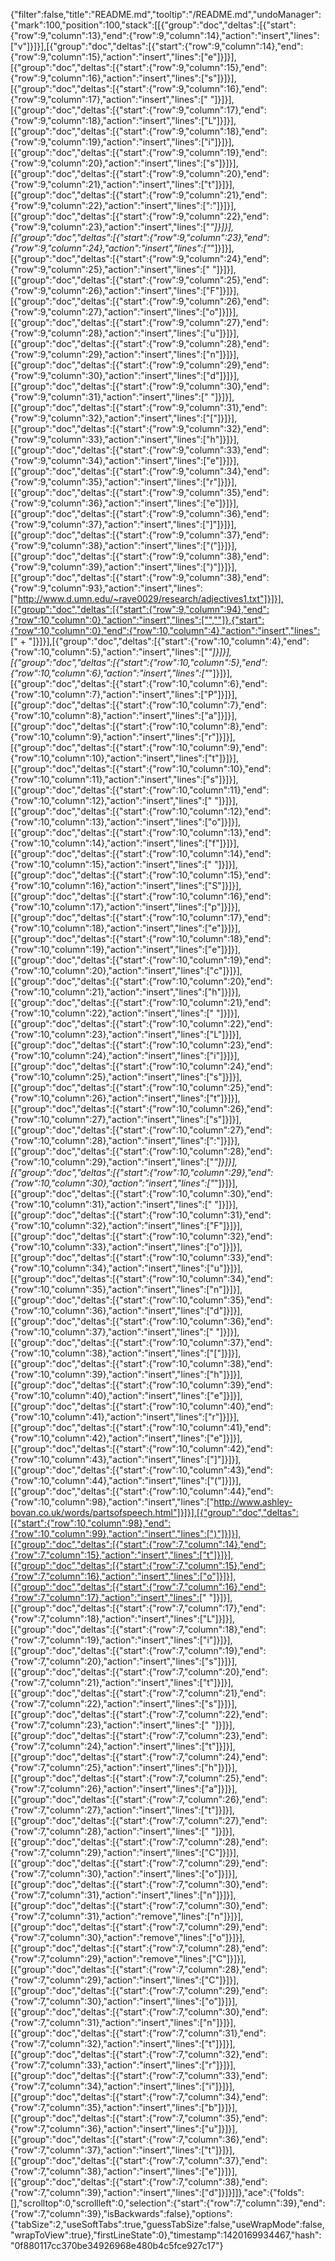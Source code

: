 {"filter":false,"title":"README.md","tooltip":"/README.md","undoManager":{"mark":100,"position":100,"stack":[[{"group":"doc","deltas":[{"start":{"row":9,"column":13},"end":{"row":9,"column":14},"action":"insert","lines":["v"]}]}],[{"group":"doc","deltas":[{"start":{"row":9,"column":14},"end":{"row":9,"column":15},"action":"insert","lines":["e"]}]}],[{"group":"doc","deltas":[{"start":{"row":9,"column":15},"end":{"row":9,"column":16},"action":"insert","lines":["s"]}]}],[{"group":"doc","deltas":[{"start":{"row":9,"column":16},"end":{"row":9,"column":17},"action":"insert","lines":[" "]}]}],[{"group":"doc","deltas":[{"start":{"row":9,"column":17},"end":{"row":9,"column":18},"action":"insert","lines":["L"]}]}],[{"group":"doc","deltas":[{"start":{"row":9,"column":18},"end":{"row":9,"column":19},"action":"insert","lines":["i"]}]}],[{"group":"doc","deltas":[{"start":{"row":9,"column":19},"end":{"row":9,"column":20},"action":"insert","lines":["s"]}]}],[{"group":"doc","deltas":[{"start":{"row":9,"column":20},"end":{"row":9,"column":21},"action":"insert","lines":["t"]}]}],[{"group":"doc","deltas":[{"start":{"row":9,"column":21},"end":{"row":9,"column":22},"action":"insert","lines":[":"]}]}],[{"group":"doc","deltas":[{"start":{"row":9,"column":22},"end":{"row":9,"column":23},"action":"insert","lines":["*"]}]}],[{"group":"doc","deltas":[{"start":{"row":9,"column":23},"end":{"row":9,"column":24},"action":"insert","lines":["*"]}]}],[{"group":"doc","deltas":[{"start":{"row":9,"column":24},"end":{"row":9,"column":25},"action":"insert","lines":[" "]}]}],[{"group":"doc","deltas":[{"start":{"row":9,"column":25},"end":{"row":9,"column":26},"action":"insert","lines":["F"]}]}],[{"group":"doc","deltas":[{"start":{"row":9,"column":26},"end":{"row":9,"column":27},"action":"insert","lines":["o"]}]}],[{"group":"doc","deltas":[{"start":{"row":9,"column":27},"end":{"row":9,"column":28},"action":"insert","lines":["u"]}]}],[{"group":"doc","deltas":[{"start":{"row":9,"column":28},"end":{"row":9,"column":29},"action":"insert","lines":["n"]}]}],[{"group":"doc","deltas":[{"start":{"row":9,"column":29},"end":{"row":9,"column":30},"action":"insert","lines":["d"]}]}],[{"group":"doc","deltas":[{"start":{"row":9,"column":30},"end":{"row":9,"column":31},"action":"insert","lines":[" "]}]}],[{"group":"doc","deltas":[{"start":{"row":9,"column":31},"end":{"row":9,"column":32},"action":"insert","lines":["["]}]}],[{"group":"doc","deltas":[{"start":{"row":9,"column":32},"end":{"row":9,"column":33},"action":"insert","lines":["h"]}]}],[{"group":"doc","deltas":[{"start":{"row":9,"column":33},"end":{"row":9,"column":34},"action":"insert","lines":["e"]}]}],[{"group":"doc","deltas":[{"start":{"row":9,"column":34},"end":{"row":9,"column":35},"action":"insert","lines":["r"]}]}],[{"group":"doc","deltas":[{"start":{"row":9,"column":35},"end":{"row":9,"column":36},"action":"insert","lines":["e"]}]}],[{"group":"doc","deltas":[{"start":{"row":9,"column":36},"end":{"row":9,"column":37},"action":"insert","lines":["]"]}]}],[{"group":"doc","deltas":[{"start":{"row":9,"column":37},"end":{"row":9,"column":38},"action":"insert","lines":["("]}]}],[{"group":"doc","deltas":[{"start":{"row":9,"column":38},"end":{"row":9,"column":39},"action":"insert","lines":[")"]}]}],[{"group":"doc","deltas":[{"start":{"row":9,"column":38},"end":{"row":9,"column":93},"action":"insert","lines":["http://www.d.umn.edu/~rave0029/research/adjectives1.txt"]}]}],[{"group":"doc","deltas":[{"start":{"row":9,"column":94},"end":{"row":10,"column":0},"action":"insert","lines":["",""]},{"start":{"row":10,"column":0},"end":{"row":10,"column":4},"action":"insert","lines":["  + "]}]}],[{"group":"doc","deltas":[{"start":{"row":10,"column":4},"end":{"row":10,"column":5},"action":"insert","lines":["*"]}]}],[{"group":"doc","deltas":[{"start":{"row":10,"column":5},"end":{"row":10,"column":6},"action":"insert","lines":["*"]}]}],[{"group":"doc","deltas":[{"start":{"row":10,"column":6},"end":{"row":10,"column":7},"action":"insert","lines":["P"]}]}],[{"group":"doc","deltas":[{"start":{"row":10,"column":7},"end":{"row":10,"column":8},"action":"insert","lines":["a"]}]}],[{"group":"doc","deltas":[{"start":{"row":10,"column":8},"end":{"row":10,"column":9},"action":"insert","lines":["r"]}]}],[{"group":"doc","deltas":[{"start":{"row":10,"column":9},"end":{"row":10,"column":10},"action":"insert","lines":["t"]}]}],[{"group":"doc","deltas":[{"start":{"row":10,"column":10},"end":{"row":10,"column":11},"action":"insert","lines":["s"]}]}],[{"group":"doc","deltas":[{"start":{"row":10,"column":11},"end":{"row":10,"column":12},"action":"insert","lines":[" "]}]}],[{"group":"doc","deltas":[{"start":{"row":10,"column":12},"end":{"row":10,"column":13},"action":"insert","lines":["o"]}]}],[{"group":"doc","deltas":[{"start":{"row":10,"column":13},"end":{"row":10,"column":14},"action":"insert","lines":["f"]}]}],[{"group":"doc","deltas":[{"start":{"row":10,"column":14},"end":{"row":10,"column":15},"action":"insert","lines":[" "]}]}],[{"group":"doc","deltas":[{"start":{"row":10,"column":15},"end":{"row":10,"column":16},"action":"insert","lines":["S"]}]}],[{"group":"doc","deltas":[{"start":{"row":10,"column":16},"end":{"row":10,"column":17},"action":"insert","lines":["p"]}]}],[{"group":"doc","deltas":[{"start":{"row":10,"column":17},"end":{"row":10,"column":18},"action":"insert","lines":["e"]}]}],[{"group":"doc","deltas":[{"start":{"row":10,"column":18},"end":{"row":10,"column":19},"action":"insert","lines":["e"]}]}],[{"group":"doc","deltas":[{"start":{"row":10,"column":19},"end":{"row":10,"column":20},"action":"insert","lines":["c"]}]}],[{"group":"doc","deltas":[{"start":{"row":10,"column":20},"end":{"row":10,"column":21},"action":"insert","lines":["h"]}]}],[{"group":"doc","deltas":[{"start":{"row":10,"column":21},"end":{"row":10,"column":22},"action":"insert","lines":[" "]}]}],[{"group":"doc","deltas":[{"start":{"row":10,"column":22},"end":{"row":10,"column":23},"action":"insert","lines":["L"]}]}],[{"group":"doc","deltas":[{"start":{"row":10,"column":23},"end":{"row":10,"column":24},"action":"insert","lines":["i"]}]}],[{"group":"doc","deltas":[{"start":{"row":10,"column":24},"end":{"row":10,"column":25},"action":"insert","lines":["s"]}]}],[{"group":"doc","deltas":[{"start":{"row":10,"column":25},"end":{"row":10,"column":26},"action":"insert","lines":["t"]}]}],[{"group":"doc","deltas":[{"start":{"row":10,"column":26},"end":{"row":10,"column":27},"action":"insert","lines":["s"]}]}],[{"group":"doc","deltas":[{"start":{"row":10,"column":27},"end":{"row":10,"column":28},"action":"insert","lines":[":"]}]}],[{"group":"doc","deltas":[{"start":{"row":10,"column":28},"end":{"row":10,"column":29},"action":"insert","lines":["*"]}]}],[{"group":"doc","deltas":[{"start":{"row":10,"column":29},"end":{"row":10,"column":30},"action":"insert","lines":["*"]}]}],[{"group":"doc","deltas":[{"start":{"row":10,"column":30},"end":{"row":10,"column":31},"action":"insert","lines":[" "]}]}],[{"group":"doc","deltas":[{"start":{"row":10,"column":31},"end":{"row":10,"column":32},"action":"insert","lines":["F"]}]}],[{"group":"doc","deltas":[{"start":{"row":10,"column":32},"end":{"row":10,"column":33},"action":"insert","lines":["o"]}]}],[{"group":"doc","deltas":[{"start":{"row":10,"column":33},"end":{"row":10,"column":34},"action":"insert","lines":["u"]}]}],[{"group":"doc","deltas":[{"start":{"row":10,"column":34},"end":{"row":10,"column":35},"action":"insert","lines":["n"]}]}],[{"group":"doc","deltas":[{"start":{"row":10,"column":35},"end":{"row":10,"column":36},"action":"insert","lines":["d"]}]}],[{"group":"doc","deltas":[{"start":{"row":10,"column":36},"end":{"row":10,"column":37},"action":"insert","lines":[" "]}]}],[{"group":"doc","deltas":[{"start":{"row":10,"column":37},"end":{"row":10,"column":38},"action":"insert","lines":["["]}]}],[{"group":"doc","deltas":[{"start":{"row":10,"column":38},"end":{"row":10,"column":39},"action":"insert","lines":["h"]}]}],[{"group":"doc","deltas":[{"start":{"row":10,"column":39},"end":{"row":10,"column":40},"action":"insert","lines":["e"]}]}],[{"group":"doc","deltas":[{"start":{"row":10,"column":40},"end":{"row":10,"column":41},"action":"insert","lines":["r"]}]}],[{"group":"doc","deltas":[{"start":{"row":10,"column":41},"end":{"row":10,"column":42},"action":"insert","lines":["e"]}]}],[{"group":"doc","deltas":[{"start":{"row":10,"column":42},"end":{"row":10,"column":43},"action":"insert","lines":["]"]}]}],[{"group":"doc","deltas":[{"start":{"row":10,"column":43},"end":{"row":10,"column":44},"action":"insert","lines":["("]}]}],[{"group":"doc","deltas":[{"start":{"row":10,"column":44},"end":{"row":10,"column":98},"action":"insert","lines":["http://www.ashley-bovan.co.uk/words/partsofspeech.html"]}]}],[{"group":"doc","deltas":[{"start":{"row":10,"column":98},"end":{"row":10,"column":99},"action":"insert","lines":[")"]}]}],[{"group":"doc","deltas":[{"start":{"row":7,"column":14},"end":{"row":7,"column":15},"action":"insert","lines":["t"]}]}],[{"group":"doc","deltas":[{"start":{"row":7,"column":15},"end":{"row":7,"column":16},"action":"insert","lines":["o"]}]}],[{"group":"doc","deltas":[{"start":{"row":7,"column":16},"end":{"row":7,"column":17},"action":"insert","lines":[" "]}]}],[{"group":"doc","deltas":[{"start":{"row":7,"column":17},"end":{"row":7,"column":18},"action":"insert","lines":["L"]}]}],[{"group":"doc","deltas":[{"start":{"row":7,"column":18},"end":{"row":7,"column":19},"action":"insert","lines":["i"]}]}],[{"group":"doc","deltas":[{"start":{"row":7,"column":19},"end":{"row":7,"column":20},"action":"insert","lines":["s"]}]}],[{"group":"doc","deltas":[{"start":{"row":7,"column":20},"end":{"row":7,"column":21},"action":"insert","lines":["t"]}]}],[{"group":"doc","deltas":[{"start":{"row":7,"column":21},"end":{"row":7,"column":22},"action":"insert","lines":["s"]}]}],[{"group":"doc","deltas":[{"start":{"row":7,"column":22},"end":{"row":7,"column":23},"action":"insert","lines":[" "]}]}],[{"group":"doc","deltas":[{"start":{"row":7,"column":23},"end":{"row":7,"column":24},"action":"insert","lines":["t"]}]}],[{"group":"doc","deltas":[{"start":{"row":7,"column":24},"end":{"row":7,"column":25},"action":"insert","lines":["h"]}]}],[{"group":"doc","deltas":[{"start":{"row":7,"column":25},"end":{"row":7,"column":26},"action":"insert","lines":["a"]}]}],[{"group":"doc","deltas":[{"start":{"row":7,"column":26},"end":{"row":7,"column":27},"action":"insert","lines":["t"]}]}],[{"group":"doc","deltas":[{"start":{"row":7,"column":27},"end":{"row":7,"column":28},"action":"insert","lines":[" "]}]}],[{"group":"doc","deltas":[{"start":{"row":7,"column":28},"end":{"row":7,"column":29},"action":"insert","lines":["C"]}]}],[{"group":"doc","deltas":[{"start":{"row":7,"column":29},"end":{"row":7,"column":30},"action":"insert","lines":["o"]}]}],[{"group":"doc","deltas":[{"start":{"row":7,"column":30},"end":{"row":7,"column":31},"action":"insert","lines":["n"]}]}],[{"group":"doc","deltas":[{"start":{"row":7,"column":30},"end":{"row":7,"column":31},"action":"remove","lines":["n"]}]}],[{"group":"doc","deltas":[{"start":{"row":7,"column":29},"end":{"row":7,"column":30},"action":"remove","lines":["o"]}]}],[{"group":"doc","deltas":[{"start":{"row":7,"column":28},"end":{"row":7,"column":29},"action":"remove","lines":["C"]}]}],[{"group":"doc","deltas":[{"start":{"row":7,"column":28},"end":{"row":7,"column":29},"action":"insert","lines":["C"]}]}],[{"group":"doc","deltas":[{"start":{"row":7,"column":29},"end":{"row":7,"column":30},"action":"insert","lines":["o"]}]}],[{"group":"doc","deltas":[{"start":{"row":7,"column":30},"end":{"row":7,"column":31},"action":"insert","lines":["n"]}]}],[{"group":"doc","deltas":[{"start":{"row":7,"column":31},"end":{"row":7,"column":32},"action":"insert","lines":["t"]}]}],[{"group":"doc","deltas":[{"start":{"row":7,"column":32},"end":{"row":7,"column":33},"action":"insert","lines":["r"]}]}],[{"group":"doc","deltas":[{"start":{"row":7,"column":33},"end":{"row":7,"column":34},"action":"insert","lines":["i"]}]}],[{"group":"doc","deltas":[{"start":{"row":7,"column":34},"end":{"row":7,"column":35},"action":"insert","lines":["b"]}]}],[{"group":"doc","deltas":[{"start":{"row":7,"column":35},"end":{"row":7,"column":36},"action":"insert","lines":["u"]}]}],[{"group":"doc","deltas":[{"start":{"row":7,"column":36},"end":{"row":7,"column":37},"action":"insert","lines":["t"]}]}],[{"group":"doc","deltas":[{"start":{"row":7,"column":37},"end":{"row":7,"column":38},"action":"insert","lines":["e"]}]}],[{"group":"doc","deltas":[{"start":{"row":7,"column":38},"end":{"row":7,"column":39},"action":"insert","lines":["d"]}]}]]},"ace":{"folds":[],"scrolltop":0,"scrollleft":0,"selection":{"start":{"row":7,"column":39},"end":{"row":7,"column":39},"isBackwards":false},"options":{"tabSize":2,"useSoftTabs":true,"guessTabSize":false,"useWrapMode":false,"wrapToView":true},"firstLineState":0},"timestamp":1420169934467,"hash":"0f880117cc370be34926968e480b4c5fce927c17"}